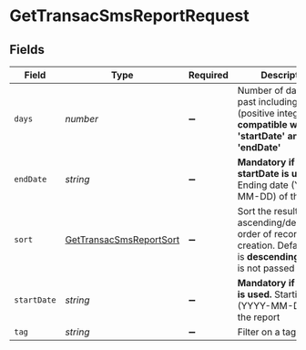 # GetTransacSmsReportRequest


## Fields

| Field                                                                                                                          | Type                                                                                                                           | Required                                                                                                                       | Description                                                                                                                    |
| ------------------------------------------------------------------------------------------------------------------------------ | ------------------------------------------------------------------------------------------------------------------------------ | ------------------------------------------------------------------------------------------------------------------------------ | ------------------------------------------------------------------------------------------------------------------------------ |
| `days`                                                                                                                         | *number*                                                                                                                       | :heavy_minus_sign:                                                                                                             | Number of days in the past including today (positive integer). **Not compatible with 'startDate' and 'endDate'**<br/>          |
| `endDate`                                                                                                                      | *string*                                                                                                                       | :heavy_minus_sign:                                                                                                             | **Mandatory if startDate is used.** Ending date (YYYY-MM-DD) of the report<br/>                                                |
| `sort`                                                                                                                         | [GetTransacSmsReportSort](../../models/operations/gettransacsmsreportsort.md)                                                  | :heavy_minus_sign:                                                                                                             | Sort the results in the ascending/descending order of record creation. Default order is **descending** if `sort` is not passed |
| `startDate`                                                                                                                    | *string*                                                                                                                       | :heavy_minus_sign:                                                                                                             | **Mandatory if endDate is used.** Starting date (YYYY-MM-DD) of the report<br/>                                                |
| `tag`                                                                                                                          | *string*                                                                                                                       | :heavy_minus_sign:                                                                                                             | Filter on a tag                                                                                                                |
